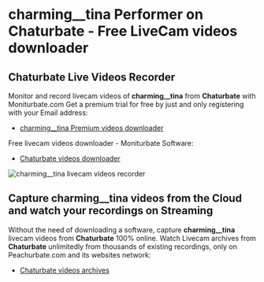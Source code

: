 # charming__tina Performer on Chaturbate - Free LiveCam videos downloader

## Chaturbate Live Videos Recorder

Monitor and record livecam videos of **charming__tina** from **Chaturbate** with Moniturbate.com
Get a premium trial for free by just and only registering with your Email address:
* [charming__tina Premium videos downloader](https://moniturbate.com/request-demo-licence-key.html)

Free livecam videos downloader - Moniturbate Software:
* [Chaturbate videos downloader](https://moniturbate.com/moniturbate-download-software.html)

![charming__tina livecam videos recorder](https://peachurnet.com/templates/moniturbate-software.png)


## Capture charming__tina videos from the Cloud and watch your recordings on Streaming

Without the need of downloading a software, capture **charming__tina** livecam videos from **Chaturbate** 100% online.
Watch Livecam archives from **Chaturbate** unlimitedly from thousands of existing recordings, only on Peachurbate.com and its websites network:
* [Chaturbate videos archives](https://peachurnet.com/)